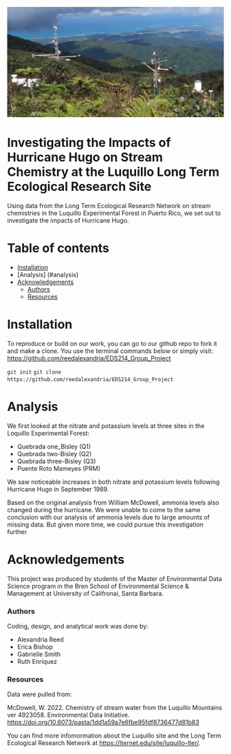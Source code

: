 ![](images/luq-0004-2.jpg)

# Investigating the Impacts of Hurricane Hugo on Stream Chemistry at the Luquillo Long Term Ecological Research Site

Using data from the Long Term Ecological Research Network on stream chemistries in the Luquillo Experimental Forest in Puerto Rico, we set out to investigate the impacts of Hurricane Hugo.

# Table of contents

-   [Installation](#installation)
-   [Analysis] (#analysis)
-   [Acknowledgements](#acknowledgements)
    -   [Authors](#authors)
    -   [Resources](#resources)

# Installation


To reproduce or build on our work, you can go to our github repo to fork it and make a clone. You use the terminal commands below or simply visit: https://github.com/reedalexandria/EDS214_Group_Project

```git init```
```git clone https://github.com/reedalexandria/EDS214_Group_Project```

# Analysis

We first looked at the nitrate and potassium levels at three sites in the Loquillo Experimental Forest: 

-   Quebrada one_Bisley (Q1)
-   Quebrada two-Bisley (Q2)
-   Quebrada three-Bisley (Q3)
-   Puente Roto Mameyes (PRM)

We saw noticeable increases in both nitrate and potassium levels following Hurricane Hugo in September 1989. 

Based on the original analysis from William McDowell, ammonia levels also changed during the hurricane. We were unable to come to the same conclusion with our analysis of ammonia levels due to large amounts of missing data. But given more time, we could pursue this investigation further. 

# Acknowledgements

This project was produced by students of the Master of Environmental Data Science program in the Bren School of Environmental Science & Management at University of Califronai, Santa Barbara.

### Authors 

Coding, design, and analytical work was done by:
-   Alexandria Reed
-   Erica Bishop
-   Gabrielle Smith
-   Ruth Enriquez

### Resources 

Data were pulled from:

McDowell, W. 2022. Chemistry of stream water from the Luquillo Mountains ver 4923058. Environmental Data Initiative. https://doi.org/10.6073/pasta/1dd1a59a7e6fbe95fdf8736477d81b83

You can find more infomormation about the Luquillo site and the Long Term Ecological Research Network at https://lternet.edu/site/luquillo-lter/. 
